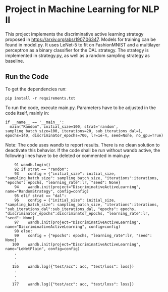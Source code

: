 # Project in Machine Learning for NLP II
This project implements the discriminative active learning strategy proposed in https://arxiv.org/abs/1907.06347.
Models for training can be found in model.py. It uses LeNet-5 to fit on FashionMNIST and a multilayer perceptron as a binary classifier for the DAL strategy.
The strategy is implemented in strategy.py, as well as a random sampling strategy as baseline.

## Run the Code
To get the dependencies run:

    pip install -r requirements.txt

To run the code, execute main.py. Parameters have to be adjusted in the code itself, mainly in:

    if __name__ == '__main__':
      main("Random", initial_size=100, strat='random', sampling_batch_size=100, iterations=20, sub_iterations_dal=1, epochs=140, discriminator_epochs=700, lr=1e-4, seed=None, no_gpu=True)

Note: The code uses wandb to report results. There is no clean solution to deactivate this behavior. If the code shall be run without wandb active, the following lines have to be deleted or commented in main.py:

        91 wandb.login()
        92 if strat == "random":
        93    config = {"initial_size": initial_size, "sampling_batch_size": sampling_batch_size, "iterations":iterations, "epochs": epochs, "learning_rate":lr, "seed": None}
        94    wandb.init(project="DiscriminativeActiveLearning", name="RandomStrategy", config=config)
        95 elif strat == "dal":
        96    config = {"initial_size": initial_size, "sampling_batch_size": sampling_batch_size, "iterations":iterations, "sub_iterations_dal":sub_iterations_dal, "epochs": epochs, "discriminator_epochs":discriminator_epochs, "learning_rate":lr, "seed": None}
        97    wandb.init(project="DiscriminativeActiveLearning", name="DiscriminativeActiveLearning", config=config)
        98 else:
        99    config = {"epochs": epochs, "learning_rate":lr, "seed": None}
       100    wandb.init(project="DiscriminativeActiveLearning", name="LeNetPlain", config=config)
        .
        .
        .
       155    wandb.log({"test/acc": acc, "test/loss": loss})
        .
        .
        .
       177    wandb.log({"test/acc": acc, "test/loss": loss})

